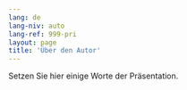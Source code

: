 ```yaml
---
lang: de
lang-niv: auto
lang-ref: 999-pri
layout: page
title: 'Über den Autor'
---
```


Setzen Sie hier einige Worte der Präsentation.
